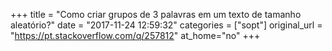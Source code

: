 +++
title = "Como criar grupos de 3 palavras em um texto de tamanho aleatório?"
date = "2017-11-24 12:59:32"
categories = ["sopt"]
original_url = "https://pt.stackoverflow.com/q/257812"
at_home="no"
+++

